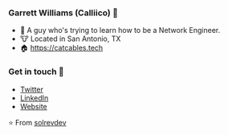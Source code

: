 ### Garrett Williams (Calliico) :wave:

- 🔭 A guy who's trying to learn how to be a Network Engineer.
- 🐮 Located in San Antonio, TX
- 🏠 https://catcables.tech

### Get in touch 📧

- [Twitter](https://twitter.com/Calliico)
- [LinkedIn](www.linkedin.com/in/calliico)
- [Website](https://catcables.tech)

⭐️ From [solrevdev](https://github.com/calliico)
